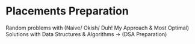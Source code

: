 # Placements Preparation
Random problems with (Naive/ Okish/ Duh! My Approach &amp; Most Optimal) Solutions with Data Structures &amp; Algorithms -> (DSA Preparation)
